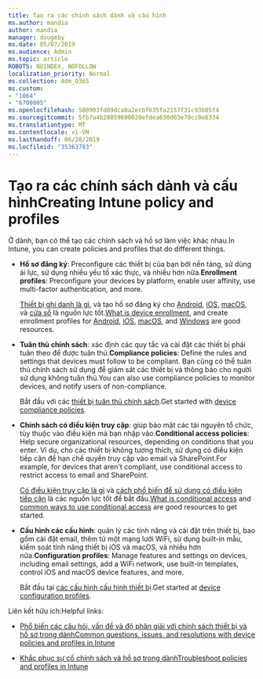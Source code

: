 ```yaml
---
title: Tạo ra các chính sách dành và cấu hình
ms.author: mandia
author: mandia
manager: dougeby
ms.date: 05/07/2019
ms.audience: Admin
ms.topic: article
ROBOTS: NOINDEX, NOFOLLOW
localization_priority: Normal
ms.collection: Adm_O365
ms.custom:
- "1064"
- "6700005"
ms.openlocfilehash: 580903fd89dca8a2ecbf635fa2157f31c93b85f4
ms.sourcegitcommit: 5fb7a4b28859690020efdea630d03e70cc0e6334
ms.translationtype: MT
ms.contentlocale: vi-VN
ms.lasthandoff: 06/28/2019
ms.locfileid: "35363783"
---
```

# <a name="creating-intune-policy-and-profiles"></a><span data-ttu-id="be0c0-102">Tạo ra các chính sách dành và cấu hình</span><span class="sxs-lookup"><span data-stu-id="be0c0-102">Creating Intune policy and profiles</span></span>

<span data-ttu-id="be0c0-103">Ở dành, bạn có thể tạo các chính sách và hồ sơ làm việc khác nhau.</span><span class="sxs-lookup"><span data-stu-id="be0c0-103">In Intune, you can create policies and profiles that do different things.</span></span>

- <span data-ttu-id="be0c0-104">**Hồ sơ đăng ký**: Preconfigure các thiết bị của bạn bởi nền tảng, sử dùng ái lực, sử dụng nhiều yếu tố xác thực, và nhiều hơn nữa.</span><span class="sxs-lookup"><span data-stu-id="be0c0-104">**Enrollment profiles**: Preconfigure your devices by platform, enable user affinity, use multi-factor authentication, and more.</span></span>

  <span data-ttu-id="be0c0-105">[Thiết bị ghi danh là gì](https://docs.microsoft.com/intune/device-enrollment), và tạo hồ sơ đăng ký cho [Android](https://docs.microsoft.com/intune/android-enroll), [iOS](https://docs.microsoft.com/intune/ios-enroll), [macOS](https://docs.microsoft.com/intune/macos-enroll), và [cửa sổ](https://docs.microsoft.com/intune/windows-enrollment-methods) là nguồn lực tốt.</span><span class="sxs-lookup"><span data-stu-id="be0c0-105">[What is device enrollment](https://docs.microsoft.com/intune/device-enrollment), and create enrollment profiles for [Android](https://docs.microsoft.com/intune/android-enroll), [iOS](https://docs.microsoft.com/intune/ios-enroll), [macOS](https://docs.microsoft.com/intune/macos-enroll), and [Windows](https://docs.microsoft.com/intune/windows-enrollment-methods) are good resources.</span></span>

- <span data-ttu-id="be0c0-106">**Tuân thủ chính sách**: xác định các quy tắc và cài đặt các thiết bị phải tuân theo để được tuân thủ.</span><span class="sxs-lookup"><span data-stu-id="be0c0-106">**Compliance policies**: Define the rules and settings that devices must follow to be compliant.</span></span> <span data-ttu-id="be0c0-107">Bạn cũng có thể tuân thủ chính sách sử dụng để giám sát các thiết bị và thông báo cho người sử dụng không tuân thủ.</span><span class="sxs-lookup"><span data-stu-id="be0c0-107">You can also use compliance policies to monitor devices, and notify users of non-compliance.</span></span>

  <span data-ttu-id="be0c0-108">Bắt đầu với các [thiết bị tuân thủ chính sách](https://docs.microsoft.com/intune/device-compliance-get-started).</span><span class="sxs-lookup"><span data-stu-id="be0c0-108">Get started with [device compliance policies](https://docs.microsoft.com/intune/device-compliance-get-started).</span></span>
- <span data-ttu-id="be0c0-109">**Chính sách có điều kiện truy cập**: giúp bảo mật các tài nguyên tổ chức, tùy thuộc vào điều kiện mà bạn nhập vào.</span><span class="sxs-lookup"><span data-stu-id="be0c0-109">**Conditional access policies**: Help secure organizational resources, depending on conditions that you enter.</span></span> <span data-ttu-id="be0c0-110">Ví dụ, cho các thiết bị không tương thích, sử dụng có điều kiện tiếp cận để hạn chế quyền truy cập vào email và SharePoint.</span><span class="sxs-lookup"><span data-stu-id="be0c0-110">For example, for devices that aren't compliant, use conditional access to restrict access to email and SharePoint.</span></span>

  <span data-ttu-id="be0c0-111">[Có điều kiện truy cập là gì](https://docs.microsoft.com/intune/conditional-access) và [cách phổ biến để sử dụng có điều kiện tiếp cận](https://docs.microsoft.com/intune/conditional-access-intune-common-ways-use) là các nguồn lực tốt để bắt đầu.</span><span class="sxs-lookup"><span data-stu-id="be0c0-111">[What is conditional access](https://docs.microsoft.com/intune/conditional-access) and [common ways to use conditional access](https://docs.microsoft.com/intune/conditional-access-intune-common-ways-use) are good resources to get started.</span></span>

- <span data-ttu-id="be0c0-112">**Cấu hình các cấu hình**: quản lý các tính năng và cài đặt trên thiết bị, bao gồm cài đặt email, thêm từ một mạng lưới WiFi, sử dụng built-in mẫu, kiểm soát tính năng thiết bị iOS và macOS, và nhiều hơn nữa.</span><span class="sxs-lookup"><span data-stu-id="be0c0-112">**Configuration profiles**: Manage features and settings on devices, including email settings, add a WiFi network, use built-in templates, control iOS and macOS device features, and more.</span></span>

  <span data-ttu-id="be0c0-113">Bắt đầu tại [các cấu hình cấu hình thiết bị](https://docs.microsoft.com/intune/device-profiles).</span><span class="sxs-lookup"><span data-stu-id="be0c0-113">Get started at [device configuration profiles](https://docs.microsoft.com/intune/device-profiles).</span></span>

<span data-ttu-id="be0c0-114">Liên kết hữu ích:</span><span class="sxs-lookup"><span data-stu-id="be0c0-114">Helpful links:</span></span>

- [<span data-ttu-id="be0c0-115">Phổ biến các câu hỏi, vấn đề và độ phân giải với chính sách thiết bị và hồ sơ trong dành</span><span class="sxs-lookup"><span data-stu-id="be0c0-115">Common questions, issues, and resolutions with device policies and profiles in Intune</span></span>](https://docs.microsoft.com/intune/device-profile-troubleshoot)

- [<span data-ttu-id="be0c0-116">Khắc phục sự cố chính sách và hồ sơ trong dành</span><span class="sxs-lookup"><span data-stu-id="be0c0-116">Troubleshoot policies and profiles in Intune</span></span>](https://docs.microsoft.com/intune/troubleshoot-policies-in-microsoft-intune)
